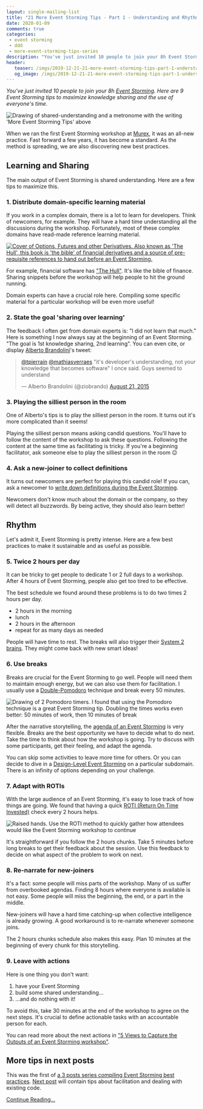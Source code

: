 ```yaml
---
layout: single-mailing-list
title: "21 More Event Storming Tips - Part 1 - Understanding and Rhythm"
date: 2020-01-09
comments: true
categories:
 - event storming
 - ddd
 - more-event-storming-tips-series
description: "You've just invited 10 people to join your 8h Event Storming. Here are 9 Event Storming tips. 4 to make sure everyone has required knowledge and mindset to maximize knowledge sharing. 5 to stick to a sustainable but also efficient pace, to ensure you are not wasting people's time."
header:
   teaser: /imgs/2019-12-21-21-more-event-storming-tips-part-1-understanding-and-rhythm/more-event-storming-tips-understanding-rhythm-teaser.jpeg
   og_image: /imgs/2019-12-21-21-more-event-storming-tips-part-1-understanding-and-rhythm/more-event-storming-tips-understanding-rhythm-og.jpeg
---
```

_You've just invited 10 people to join your 8h [Event Storming](https://en.wikipedia.org/wiki/Event_storming). Here are 9 Event Storming tips to maximize knowledge sharing and the use of everyone's time._

![Drawing of shared-understanding and a metronome with the writing 'More Event Storming Tips' above]({{site.url}}/imgs/2019-12-21-21-more-event-storming-tips-part-1-understanding-and-rhythm/more-event-storming-tips-understanding-rhythm.jpg)

When we ran the first Event Storming workshop at [Murex](https://www.murex.com/), it was an all-new practice. Fast forward a few years, it has become a standard. As the method is spreading, we are also discovering new best practices.

## Learning and Sharing

The main output of Event Storming is shared understanding. Here are a few tips to maximize this.

### 1. Distribute domain-specific learning material

If you work in a complex domain, there is a lot to learn for developers. Think of newcomers, for example. They will have a hard time understanding all the discussions during the workshop. Fortunately, most of these complex domains have read-made reference learning material.

[![Cover of Options, Futures and other Derivatives. Also known as 'The Hull', this book is 'the bible' of financial derivatives and a source of pre-requisite references to hand out before an Event Storming.]({{site.url}}/imgs/2019-12-21-21-more-event-storming-tips-part-1-understanding-and-rhythm/hull-cover.jpg)](https://www.amazon.com/Options-Futures-Other-Derivatives-Tenth/dp/9352866592)

For example, financial software has ["The Hull"](https://www.amazon.com/Options-Futures-Other-Derivatives-Tenth/dp/9352866592). It's like the bible of finance. Sharing snippets before the workshop will help people to hit the ground running.

Domain experts can have a crucial role here. Compiling some specific material for a particular workshop will be even more useful!

### 2. State the goal 'sharing over learning'

The feedback I often get from domain experts is: "I did not learn that much." Here is something I now always say at the beginning of an Event Storming. "The goal is 1st knowledge sharing, 2nd learning". You can even cite, or display [Alberto Brandolini](https://twitter.com/ziobrando)'s tweet:

<blockquote class="twitter-tweet"><p lang="en" dir="ltr"><a href="https://twitter.com/tpierrain?ref_src=twsrc%5Etfw">@tpierrain</a> <a href="https://twitter.com/mathiasverraes?ref_src=twsrc%5Etfw">@mathiasverraes</a> &quot;it&#39;s developer&#39;s understanding, not your knowledge that becomes software&quot; I once said. Guys seemed to understand</p>&mdash; Alberto Brandolini (@ziobrando) <a href="https://twitter.com/ziobrando/status/634668319006683136?ref_src=twsrc%5Etfw">August 21, 2015</a></blockquote> <script async src="https://platform.twitter.com/widgets.js" charset="utf-8"></script>

### 3. Playing the silliest person in the room

One of Alberto's tips is to play the silliest person in the room. It turns out it's more complicated than it seems!

Playing the silliest person means asking candid questions. You'll have to follow the content of the workshop to ask these questions. Following the content at the same time as facilitating is tricky. If you're a beginning facilitator, ask someone else to play the silliest person in the room 😉

### 4. Ask a new-joiner to collect definitions

It turns out newcomers are perfect for playing this candid role! If you can, ask a newcomer to [write down definitions during the Event Storming]({{site.url}}/5-views-to-capture-the-outputs-of-an-event-storming-workshop/).

Newcomers don't know much about the domain or the company, so they will detect all buzzwords. By being active, they should also learn better!

## Rhythm

Let's admit it, Event Storming is pretty intense. Here are a few best practices to make it sustainable and as useful as possible.

### 5. Twice 2 hours per day

It can be tricky to get people to dedicate 1 or 2 full days to a workshop. After 4 hours of Event Storming, people also get too tired to be effective.

The best schedule we found around these problems is to do two times 2 hours per day.

*   2 hours in the morning
*   lunch
*   2 hours in the afternoon
*   repeat for as many days as needed

People will have time to rest. The breaks will also trigger their [System 2 brains](https://en.wikipedia.org/wiki/Thinking,_Fast_and_Slow). They might come back with new smart ideas!

### 6. Use breaks

Breaks are crucial for the Event Storming to go well. People will need them to maintain enough energy, but we can also use them for facilitation. I usually use a [Double-Pomodoro]({{site.url}}/4-tips-that-will-make-your-ddd-big-picture-event-storming-successful/) technique and break every 50 minutes.

![Drawing of 2 Pomodoro timers. I found that using the Pomodoro technique is a great Event Storming tip. Doubling the times works even better: 50 minutes of work, then 10 minutes of break]({{site.url}}/imgs/2019-12-21-21-more-event-storming-tips-part-1-understanding-and-rhythm/double-pomodoro.jpeg)

After the narrative storytelling, the [agenda of an Event Storming]({{site.url}}/detailed-agenda-of-a-ddd-big-picture-event-storming-part-1/) is very flexible. Breaks are the best opportunity we have to decide what to do next. Take the time to think about how the workshop is going. Try to discuss with some participants, get their feeling, and adapt the agenda.

You can skip some activities to leave more time for others. Or you can decide to dive in a [Design-Level Event Storming]({{site.url}}/detailed-agenda-for-a-ddd-design-level-event-storming-part-1/) on a particular subdomain. There is an infinity of options depending on your challenge.

### 7. Adapt with ROTIs

With the large audience of an Event Storming, it's easy to lose track of how things are going. We found that having a quick [ROTI (Return On Time Invested)](http://www.agile-ux.com/2009/01/09/return-on-time-invested-a-roti-for-your-meetings/) check every 2 hours helps.

![Raised hands. Use the ROTI method to quickly gather how attendees would like the Event Storming workshop to continue]({{site.url}}/imgs/2019-12-21-21-more-event-storming-tips-part-1-understanding-and-rhythm/hand-vote.jpg)

It's straightforward if you follow the 2 hours chunks. Take 5 minutes before long breaks to get their feedback about the session. Use this feedback to decide on what aspect of the problem to work on next.

### 8. Re-narrate for new-joiners

It's a fact: some people will miss parts of the workshop. Many of us suffer from overbooked agendas. Finding 8 hours where everyone is available is not easy. Some people will miss the beginning, the end, or a part in the middle.

New-joiners will have a hard time catching-up when collective intelligence is already growing. A good workaround is to re-narrate whenever someone joins.

The 2 hours chunks schedule also makes this easy. Plan 10 minutes at the beginning of every chunk for this storytelling.

### 9. Leave with actions

Here is one thing you don't want:

1.  have your Event Storming
2.  build some shared understanding...
3.  ...and do nothing with it!

To avoid this, take 30 minutes at the end of the workshop to agree on the next steps. It's crucial to define actionable tasks with an accountable person for each.

You can read more about the next actions in ["5 Views to Capture the Outputs of an Event Storming workshop"]({{site.url}}/5-views-to-capture-the-outputs-of-an-event-storming-workshop/).

## More tips in next posts

This was the first of [a 3 posts series compiling Event Storming best practices]({{site.url}}/categories#more-event-storming-tips-series). [Next post]({{site.url}}/21-more-event-storming-tips-part-2-facilitation-and-existing-code/) will contain tips about facilitation and dealing with existing code.

[Continue Reading...]({{site.url}}/21-more-event-storming-tips-part-2-facilitation-and-existing-code/)
